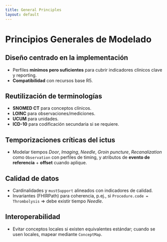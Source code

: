 ```yaml
---
title: General Principles
layout: default
---
```



# Principios Generales de Modelado


## Diseño centrado en la implementación
- Perfiles **mínimos pero suficientes** para cubrir indicadores clínicos clave y reporting.
- **Compatibilidad** con recursos base R5.


## Reutilización de terminologías
- **SNOMED CT** para conceptos clínicos.
- **LOINC** para observaciones/mediciones.
- **UCUM** para unidades.
- **ICD-10** para codificación secundaria si se requiere.


## Temporizaciones críticas del ictus
- Modelar tiempos *Door*, *Imaging*, *Needle*, *Groin puncture*, *Recanalization* como `Observation` con perfiles de timing, y atributos de **evento de referencia** + **offset** cuando aplique.


## Calidad de datos
- Cardinalidades y `mustSupport` alineados con indicadores de calidad.
- Invariantes (FHIRPath) para coherencia, p.ej., si `Procedure.code = Thrombolysis` ⇒ debe existir tiempo *Needle*.


## Interoperabilidad
- Evitar conceptos locales si existen equivalentes estándar; cuando se usen locales, mapear mediante `ConceptMap`.

